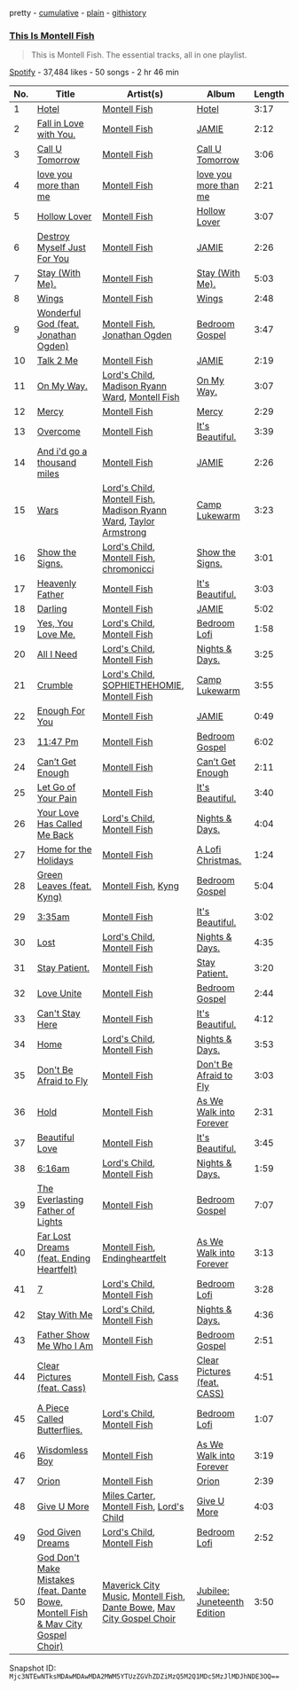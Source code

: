 pretty - [cumulative](/playlists/cumulative/37i9dQZF1DZ06evO3acIik.md) - [plain](/playlists/plain/37i9dQZF1DZ06evO3acIik) - [githistory](https://github.githistory.xyz/mackorone/spotify-playlist-archive/blob/main/playlists/plain/37i9dQZF1DZ06evO3acIik)

### [This Is Montell Fish](https://open.spotify.com/playlist/37i9dQZF1DZ06evO3acIik)

> This is Montell Fish\. The essential tracks, all in one playlist.

[Spotify](https://open.spotify.com/user/spotify) - 37,484 likes - 50 songs - 2 hr 46 min

| No. | Title | Artist(s) | Album | Length |
|---|---|---|---|---|
| 1 | [Hotel](https://open.spotify.com/track/0JzG1wJuB4v9UPkSE7LMXi) | [Montell Fish](https://open.spotify.com/artist/5nvWOyAkfNgVLKESq4fOj2) | [Hotel](https://open.spotify.com/album/0ykf7jcx3yY49RpkIO1byF) | 3:17 |
| 2 | [Fall in Love with You.](https://open.spotify.com/track/4kJT7Yj6Za01KfKHjb7mZE) | [Montell Fish](https://open.spotify.com/artist/5nvWOyAkfNgVLKESq4fOj2) | [JAMIE](https://open.spotify.com/album/4StdgB0YaIYLGhhXBLuoWl) | 2:12 |
| 3 | [Call U Tomorrow](https://open.spotify.com/track/1kPee0zC6xh3DT1mlG5a82) | [Montell Fish](https://open.spotify.com/artist/5nvWOyAkfNgVLKESq4fOj2) | [Call U Tomorrow](https://open.spotify.com/album/7pdP0BWJ8Faz6ZbWb3UCGc) | 3:06 |
| 4 | [love you more than me](https://open.spotify.com/track/3jc0jdopFsv3dYz5uo8OCr) | [Montell Fish](https://open.spotify.com/artist/5nvWOyAkfNgVLKESq4fOj2) | [love you more than me](https://open.spotify.com/album/5iA8uhhLMIfh8CUu6sJWd6) | 2:21 |
| 5 | [Hollow Lover](https://open.spotify.com/track/0wqfPpcKewaI7muAVNzo2x) | [Montell Fish](https://open.spotify.com/artist/5nvWOyAkfNgVLKESq4fOj2) | [Hollow Lover](https://open.spotify.com/album/6oU83NRccLBCqr1JI92MLi) | 3:07 |
| 6 | [Destroy Myself Just For You](https://open.spotify.com/track/40Fmr4mXhz4PtrMAPTnoXB) | [Montell Fish](https://open.spotify.com/artist/5nvWOyAkfNgVLKESq4fOj2) | [JAMIE](https://open.spotify.com/album/4StdgB0YaIYLGhhXBLuoWl) | 2:26 |
| 7 | [Stay \(With Me\).](https://open.spotify.com/track/1lYF2cFAjKU8DG6FfGU4CE) | [Montell Fish](https://open.spotify.com/artist/5nvWOyAkfNgVLKESq4fOj2) | [Stay \(With Me\).](https://open.spotify.com/album/2UOdVuBqu1UQA9EXWGQNeE) | 5:03 |
| 8 | [Wings](https://open.spotify.com/track/3JnSE5L6NV0W22ZcSJLrBs) | [Montell Fish](https://open.spotify.com/artist/5nvWOyAkfNgVLKESq4fOj2) | [Wings](https://open.spotify.com/album/6aAPVuhruUUOmdW4VXsT7t) | 2:48 |
| 9 | [Wonderful God \(feat\. Jonathan Ogden\)](https://open.spotify.com/track/6DRTaqEscCrnhsrjR69wnN) | [Montell Fish](https://open.spotify.com/artist/5nvWOyAkfNgVLKESq4fOj2), [Jonathan Ogden](https://open.spotify.com/artist/2Q1d40J0u4IWGg4oZNPBZ7) | [Bedroom Gospel](https://open.spotify.com/album/17OvPOdUGOGawt0dhZa9Uk) | 3:47 |
| 10 | [Talk 2 Me](https://open.spotify.com/track/6pPLhloHxLWiMlAT5Xn1gw) | [Montell Fish](https://open.spotify.com/artist/5nvWOyAkfNgVLKESq4fOj2) | [JAMIE](https://open.spotify.com/album/4StdgB0YaIYLGhhXBLuoWl) | 2:19 |
| 11 | [On My Way.](https://open.spotify.com/track/0pNhg9ZtLhBGpKiqpH3X6S) | [Lord's Child](https://open.spotify.com/artist/14EkDZQXCL0J9CpQ1tKIKC), [Madison Ryann Ward](https://open.spotify.com/artist/6eAUAR4N9NOpirukqdIzVI), [Montell Fish](https://open.spotify.com/artist/5nvWOyAkfNgVLKESq4fOj2) | [On My Way.](https://open.spotify.com/album/3YrxGk5ThUcnjsDiTdLZST) | 3:07 |
| 12 | [Mercy](https://open.spotify.com/track/2jBRks9u41rAywLxQjcdYt) | [Montell Fish](https://open.spotify.com/artist/5nvWOyAkfNgVLKESq4fOj2) | [Mercy](https://open.spotify.com/album/2zSiFSrqjSoZsXdxzOjQtY) | 2:29 |
| 13 | [Overcome](https://open.spotify.com/track/5cWbehuvJ9ebvE7RsTUBRz) | [Montell Fish](https://open.spotify.com/artist/5nvWOyAkfNgVLKESq4fOj2) | [It's Beautiful.](https://open.spotify.com/album/0khCz22f39wIV6FcizFYIo) | 3:39 |
| 14 | [And i'd go a thousand miles](https://open.spotify.com/track/4XAAxqgd94HLvDQWc0EkDa) | [Montell Fish](https://open.spotify.com/artist/5nvWOyAkfNgVLKESq4fOj2) | [JAMIE](https://open.spotify.com/album/4StdgB0YaIYLGhhXBLuoWl) | 2:26 |
| 15 | [Wars](https://open.spotify.com/track/0NzDCZypxqXxgcGQ4rkJRG) | [Lord's Child](https://open.spotify.com/artist/14EkDZQXCL0J9CpQ1tKIKC), [Montell Fish](https://open.spotify.com/artist/5nvWOyAkfNgVLKESq4fOj2), [Madison Ryann Ward](https://open.spotify.com/artist/6eAUAR4N9NOpirukqdIzVI), [Taylor Armstrong](https://open.spotify.com/artist/3CVk2LzA3zH6FBAXuPbnhc) | [Camp Lukewarm](https://open.spotify.com/album/1ojRsIYi1rLdiFpSKNtEBp) | 3:23 |
| 16 | [Show the Signs.](https://open.spotify.com/track/4I5dVjz3Uwqmgb4Wzmupn6) | [Lord's Child](https://open.spotify.com/artist/14EkDZQXCL0J9CpQ1tKIKC), [Montell Fish](https://open.spotify.com/artist/5nvWOyAkfNgVLKESq4fOj2), [chromonicci](https://open.spotify.com/artist/746nA9NSKsqBDRk343UtkE) | [Show the Signs.](https://open.spotify.com/album/1oc8h9nIQClaRvwaEpeSvl) | 3:01 |
| 17 | [Heavenly Father](https://open.spotify.com/track/5jEaWxWsplfntFOBaywhcC) | [Montell Fish](https://open.spotify.com/artist/5nvWOyAkfNgVLKESq4fOj2) | [It's Beautiful.](https://open.spotify.com/album/0khCz22f39wIV6FcizFYIo) | 3:03 |
| 18 | [Darling](https://open.spotify.com/track/6UpgMTjhFiKV3Sk0emuqDz) | [Montell Fish](https://open.spotify.com/artist/5nvWOyAkfNgVLKESq4fOj2) | [JAMIE](https://open.spotify.com/album/4StdgB0YaIYLGhhXBLuoWl) | 5:02 |
| 19 | [Yes, You Love Me.](https://open.spotify.com/track/0Aj3GRorN6QAFwwZlqXz6T) | [Lord's Child](https://open.spotify.com/artist/14EkDZQXCL0J9CpQ1tKIKC), [Montell Fish](https://open.spotify.com/artist/5nvWOyAkfNgVLKESq4fOj2) | [Bedroom Lofi](https://open.spotify.com/album/6zvGIAgWSOkS1w8F4C42Mi) | 1:58 |
| 20 | [All I Need](https://open.spotify.com/track/0GQPdbDdcBCO8MUY8YKluB) | [Lord's Child](https://open.spotify.com/artist/14EkDZQXCL0J9CpQ1tKIKC), [Montell Fish](https://open.spotify.com/artist/5nvWOyAkfNgVLKESq4fOj2) | [Nights & Days.](https://open.spotify.com/album/13G65Pa4a3yM8pfN8wLrH3) | 3:25 |
| 21 | [Crumble](https://open.spotify.com/track/0Gji3Cm4mRFYvXXtX82klr) | [Lord's Child](https://open.spotify.com/artist/14EkDZQXCL0J9CpQ1tKIKC), [SOPHIETHEHOMIE](https://open.spotify.com/artist/1FiNaCwPk9tRjTH4gCqsWh), [Montell Fish](https://open.spotify.com/artist/5nvWOyAkfNgVLKESq4fOj2) | [Camp Lukewarm](https://open.spotify.com/album/1ojRsIYi1rLdiFpSKNtEBp) | 3:55 |
| 22 | [Enough For You](https://open.spotify.com/track/37G1Mx1vZHxKia3aDPMQxd) | [Montell Fish](https://open.spotify.com/artist/5nvWOyAkfNgVLKESq4fOj2) | [JAMIE](https://open.spotify.com/album/4StdgB0YaIYLGhhXBLuoWl) | 0:49 |
| 23 | [11:47 Pm](https://open.spotify.com/track/3EErEHQtBFXY7LTiRqqB4a) | [Montell Fish](https://open.spotify.com/artist/5nvWOyAkfNgVLKESq4fOj2) | [Bedroom Gospel](https://open.spotify.com/album/17OvPOdUGOGawt0dhZa9Uk) | 6:02 |
| 24 | [Can’t Get Enough](https://open.spotify.com/track/6zp8BWzu4dzuygZTVf5H2H) | [Montell Fish](https://open.spotify.com/artist/5nvWOyAkfNgVLKESq4fOj2) | [Can’t Get Enough](https://open.spotify.com/album/474MpKHvn3W8j2E9x3qEfu) | 2:11 |
| 25 | [Let Go of Your Pain](https://open.spotify.com/track/4s6nmgS7txLnFJskJ2dtu3) | [Montell Fish](https://open.spotify.com/artist/5nvWOyAkfNgVLKESq4fOj2) | [It's Beautiful.](https://open.spotify.com/album/0khCz22f39wIV6FcizFYIo) | 3:40 |
| 26 | [Your Love Has Called Me Back](https://open.spotify.com/track/0ObkGoEBWzsWHvO9AcxptJ) | [Lord's Child](https://open.spotify.com/artist/14EkDZQXCL0J9CpQ1tKIKC), [Montell Fish](https://open.spotify.com/artist/5nvWOyAkfNgVLKESq4fOj2) | [Nights & Days.](https://open.spotify.com/album/13G65Pa4a3yM8pfN8wLrH3) | 4:04 |
| 27 | [Home for the Holidays](https://open.spotify.com/track/7yrfKopuTvSnedT9sfcG74) | [Montell Fish](https://open.spotify.com/artist/5nvWOyAkfNgVLKESq4fOj2) | [A Lofi Christmas.](https://open.spotify.com/album/18o8Xw3IFfjR6IoLsoY8xO) | 1:24 |
| 28 | [Green Leaves \(feat\. Kyng\)](https://open.spotify.com/track/51hUaBDS30iiC4iQJlpBnN) | [Montell Fish](https://open.spotify.com/artist/5nvWOyAkfNgVLKESq4fOj2), [Kyng](https://open.spotify.com/artist/1agj720VcWDnnT6y7SMbLI) | [Bedroom Gospel](https://open.spotify.com/album/17OvPOdUGOGawt0dhZa9Uk) | 5:04 |
| 29 | [3:35am](https://open.spotify.com/track/3YAATSyfadxYQ3AKxzeDt2) | [Montell Fish](https://open.spotify.com/artist/5nvWOyAkfNgVLKESq4fOj2) | [It's Beautiful.](https://open.spotify.com/album/0khCz22f39wIV6FcizFYIo) | 3:02 |
| 30 | [Lost](https://open.spotify.com/track/1p0krUFuFcLI9PugCfMTO9) | [Lord's Child](https://open.spotify.com/artist/14EkDZQXCL0J9CpQ1tKIKC), [Montell Fish](https://open.spotify.com/artist/5nvWOyAkfNgVLKESq4fOj2) | [Nights & Days.](https://open.spotify.com/album/13G65Pa4a3yM8pfN8wLrH3) | 4:35 |
| 31 | [Stay Patient.](https://open.spotify.com/track/7uvbamNsiIOUsw2QJf1BQ1) | [Montell Fish](https://open.spotify.com/artist/5nvWOyAkfNgVLKESq4fOj2) | [Stay Patient.](https://open.spotify.com/album/2XhxedyLppu92AMi3038ES) | 3:20 |
| 32 | [Love Unite](https://open.spotify.com/track/4ixb2UjT4Yu5CRHNXHHSdK) | [Montell Fish](https://open.spotify.com/artist/5nvWOyAkfNgVLKESq4fOj2) | [Bedroom Gospel](https://open.spotify.com/album/17OvPOdUGOGawt0dhZa9Uk) | 2:44 |
| 33 | [Can't Stay Here](https://open.spotify.com/track/32CnxcVBteDL2SsnxW0HSs) | [Montell Fish](https://open.spotify.com/artist/5nvWOyAkfNgVLKESq4fOj2) | [It's Beautiful.](https://open.spotify.com/album/0khCz22f39wIV6FcizFYIo) | 4:12 |
| 34 | [Home](https://open.spotify.com/track/2xWxHd24lHBTnjl7SnbXB0) | [Lord's Child](https://open.spotify.com/artist/14EkDZQXCL0J9CpQ1tKIKC), [Montell Fish](https://open.spotify.com/artist/5nvWOyAkfNgVLKESq4fOj2) | [Nights & Days.](https://open.spotify.com/album/13G65Pa4a3yM8pfN8wLrH3) | 3:53 |
| 35 | [Don't Be Afraid to Fly](https://open.spotify.com/track/54cthKyZakydPsIydH8PI5) | [Montell Fish](https://open.spotify.com/artist/5nvWOyAkfNgVLKESq4fOj2) | [Don't Be Afraid to Fly](https://open.spotify.com/album/5fvi8Ak4JKHq3O49Dz1011) | 3:03 |
| 36 | [Hold](https://open.spotify.com/track/0trbXeevXt7Zle6TZ0aLni) | [Montell Fish](https://open.spotify.com/artist/5nvWOyAkfNgVLKESq4fOj2) | [As We Walk into Forever](https://open.spotify.com/album/0aPre0n3wWL8Ha8hd7E7YB) | 2:31 |
| 37 | [Beautiful Love](https://open.spotify.com/track/6mT8nJsctIeHQCo6zgtpdW) | [Montell Fish](https://open.spotify.com/artist/5nvWOyAkfNgVLKESq4fOj2) | [It's Beautiful.](https://open.spotify.com/album/0khCz22f39wIV6FcizFYIo) | 3:45 |
| 38 | [6:16am](https://open.spotify.com/track/5pTb9i96sgct5x6jyjwhrM) | [Lord's Child](https://open.spotify.com/artist/14EkDZQXCL0J9CpQ1tKIKC), [Montell Fish](https://open.spotify.com/artist/5nvWOyAkfNgVLKESq4fOj2) | [Nights & Days.](https://open.spotify.com/album/13G65Pa4a3yM8pfN8wLrH3) | 1:59 |
| 39 | [The Everlasting Father of Lights](https://open.spotify.com/track/1yxyolS2aWCYo7ndctqjui) | [Montell Fish](https://open.spotify.com/artist/5nvWOyAkfNgVLKESq4fOj2) | [Bedroom Gospel](https://open.spotify.com/album/17OvPOdUGOGawt0dhZa9Uk) | 7:07 |
| 40 | [Far Lost Dreams \(feat\. Ending Heartfelt\)](https://open.spotify.com/track/6o2MGg17PBy117GKxWge7l) | [Montell Fish](https://open.spotify.com/artist/5nvWOyAkfNgVLKESq4fOj2), [Endingheartfelt](https://open.spotify.com/artist/7dW4V9pXNG2zSqNjb5I0wP) | [As We Walk into Forever](https://open.spotify.com/album/0aPre0n3wWL8Ha8hd7E7YB) | 3:13 |
| 41 | [7](https://open.spotify.com/track/1601rgnttKbCiKaV83nY8K) | [Lord's Child](https://open.spotify.com/artist/14EkDZQXCL0J9CpQ1tKIKC), [Montell Fish](https://open.spotify.com/artist/5nvWOyAkfNgVLKESq4fOj2) | [Bedroom Lofi](https://open.spotify.com/album/6zvGIAgWSOkS1w8F4C42Mi) | 3:28 |
| 42 | [Stay With Me](https://open.spotify.com/track/2rNn1oM0VdMHIGN5YmPDmf) | [Lord's Child](https://open.spotify.com/artist/14EkDZQXCL0J9CpQ1tKIKC), [Montell Fish](https://open.spotify.com/artist/5nvWOyAkfNgVLKESq4fOj2) | [Nights & Days.](https://open.spotify.com/album/13G65Pa4a3yM8pfN8wLrH3) | 4:36 |
| 43 | [Father Show Me Who I Am](https://open.spotify.com/track/3I9aCqv0W12kaHrwByZ2gD) | [Montell Fish](https://open.spotify.com/artist/5nvWOyAkfNgVLKESq4fOj2) | [Bedroom Gospel](https://open.spotify.com/album/17OvPOdUGOGawt0dhZa9Uk) | 2:51 |
| 44 | [Clear Pictures \(feat\. Cass\)](https://open.spotify.com/track/0UZoBphVmcvmTZKSN8sHs9) | [Montell Fish](https://open.spotify.com/artist/5nvWOyAkfNgVLKESq4fOj2), [Cass](https://open.spotify.com/artist/289ZzHonEANcXbHiyHV0sn) | [Clear Pictures \(feat\. CASS\)](https://open.spotify.com/album/2cF02UOWFfXNOt1X3mp0vq) | 4:51 |
| 45 | [A Piece Called Butterflies.](https://open.spotify.com/track/1yqtrIUcRBXHOXPrHRcbjh) | [Lord's Child](https://open.spotify.com/artist/14EkDZQXCL0J9CpQ1tKIKC), [Montell Fish](https://open.spotify.com/artist/5nvWOyAkfNgVLKESq4fOj2) | [Bedroom Lofi](https://open.spotify.com/album/6zvGIAgWSOkS1w8F4C42Mi) | 1:07 |
| 46 | [Wisdomless Boy](https://open.spotify.com/track/1LATTtzqNO4o9MDxEbl2nC) | [Montell Fish](https://open.spotify.com/artist/5nvWOyAkfNgVLKESq4fOj2) | [As We Walk into Forever](https://open.spotify.com/album/0aPre0n3wWL8Ha8hd7E7YB) | 3:19 |
| 47 | [Orion](https://open.spotify.com/track/1Wpe4HpXyWvH8xSYogXOWY) | [Montell Fish](https://open.spotify.com/artist/5nvWOyAkfNgVLKESq4fOj2) | [Orion](https://open.spotify.com/album/1UAMrB661EhrxLbdxo1juW) | 2:39 |
| 48 | [Give U More](https://open.spotify.com/track/3nuaFEZqXgCiE283Qy4T6E) | [Miles Carter](https://open.spotify.com/artist/4Jm580nuipYFdlgljTftY7), [Montell Fish](https://open.spotify.com/artist/5nvWOyAkfNgVLKESq4fOj2), [Lord's Child](https://open.spotify.com/artist/14EkDZQXCL0J9CpQ1tKIKC) | [Give U More](https://open.spotify.com/album/7rTh8hgSYgC0bEO4UTIbFF) | 4:03 |
| 49 | [God Given Dreams](https://open.spotify.com/track/15gmFPuXOMZV7l1Afj0JMM) | [Lord's Child](https://open.spotify.com/artist/14EkDZQXCL0J9CpQ1tKIKC), [Montell Fish](https://open.spotify.com/artist/5nvWOyAkfNgVLKESq4fOj2) | [Bedroom Lofi](https://open.spotify.com/album/6zvGIAgWSOkS1w8F4C42Mi) | 2:52 |
| 50 | [God Don't Make Mistakes \(feat\. Dante Bowe, Montell Fish & Mav City Gospel Choir\)](https://open.spotify.com/track/7Gm5qTbZOdsCDdRohqoFVB) | [Maverick City Music](https://open.spotify.com/artist/58r1rB5t3VF5X6yXGPequV), [Montell Fish](https://open.spotify.com/artist/5nvWOyAkfNgVLKESq4fOj2), [Dante Bowe](https://open.spotify.com/artist/60JjUCBeLsuJ95WFvqFiFz), [Mav City Gospel Choir](https://open.spotify.com/artist/4h77nHXzQBpUySMOwo5UgD) | [Jubilee: Juneteenth Edition](https://open.spotify.com/album/6wjcKFIUSu5mz1CcN7CcZH) | 3:50 |

Snapshot ID: `Mjc3NTEwNTksMDAwMDAwMDA2MWM5YTUzZGVhZDZiMzQ5M2Q1MDc5MzJlMDJhNDE3OQ==`
